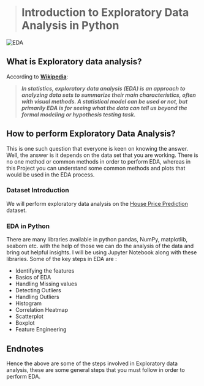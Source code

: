 ># Introduction to Exploratory Data Analysis in Python
![EDA](https://i.ytimg.com/vi/5NcbVYhQJvw/maxresdefault.jpg)
## What is Exploratory data analysis?
According to [**Wikipedia**](https://en.wikipedia.org/wiki/Exploratory_data_analysis):
> _**In statistics, exploratory data analysis (EDA) is an approach to analyzing data sets to summarize their main characteristics, often with visual methods. A statistical model can be used or not, but primarily EDA is for seeing what the data can tell us beyond the formal modeling or hypothesis testing task.**_

## **How to perform Exploratory Data Analysis?**
This is one such question that everyone is keen on knowing the answer. Well, the answer is it depends on the data set that you are working. There is no one method or common methods in order to perform EDA, whereas in this Project you can understand some common methods and plots that would be used in the EDA process.

### **Dataset Introduction**
We will perform exploratory data analysis on the [House Price Prediction](https://drive.google.com/drive/folders/1--PFBNBWnrZ9AUyAjK_J4DzZZzIrZ6R4?usp=sharing) dataset.

### **EDA in Python**
There are many libraries available in python  pandas, NumPy, matplotlib, seaborn etc. with the help of those we can do the analysis of the data and bring out helpful insights. I will be using Jupyter Notebook along with these libraries.
Some of the key steps in EDA are :  
 -  Identifying the features
 -  Basics of EDA
-   Handling Missing values
-   Detecting Outliers
-   Handling Outliers
-   Histogram
-   Correlation Heatmap
-   Scatterplot
-   Boxplot
-   Feature Engineering

## **Endnotes**
Hence the above are some of the steps involved in Exploratory data analysis, these are some general steps that you must follow in order to perform EDA.

   	



